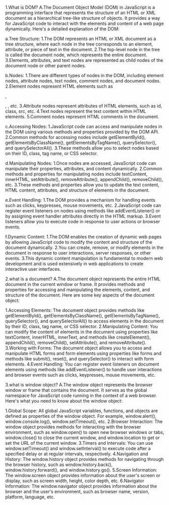 1.What is DOM?
A.The Document Object Model (DOM) in JavaScript is a programming interface that represents the structure of an HTML or XML document as a hierarchical tree-like structure of objects. It provides a way for JavaScript code to interact with the elements and content of a web page dynamically. Here's a detailed explanation of the DOM:

a.Tree Structure:
   1.The DOM represents an HTML or XML document as a tree structure, where each node in the tree corresponds to an element, attribute, or piece of text in the document.
   2.The top-level node in the tree is called the document node, which represents the entire document.
   3.Elements, attributes, and text nodes are represented as child nodes of the document node or other parent nodes.

b.Nodes:
   1.There are different types of nodes in the DOM, including element nodes, attribute nodes, text nodes, comment nodes, and document nodes.
   2.Element nodes represent HTML elements such as <div>, <p>, <a>, etc.
   3.Attribute nodes represent attributes of HTML elements, such as id, class, src, etc.
   4.Text nodes represent the text content within HTML elements.
   5.Comment nodes represent HTML comments in the document.

c.Accessing Nodes:
   1.JavaScript code can access and manipulate nodes in the DOM using various methods and properties provided by the DOM API.
   2.Common methods for accessing nodes include getElementById(), getElementsByClassName(), getElementsByTagName(), querySelector(), and querySelectorAll().
   3.These methods allow you to select nodes based on their ID, class, tag name, or CSS selector.

d.Manipulating Nodes:
   1.Once nodes are accessed, JavaScript code can manipulate their properties, attributes, and content dynamically.
   2.Common methods and properties for manipulating nodes include textContent, innerHTML, setAttribute(), removeAttribute(), appendChild(), removeChild(), etc.
   3.These methods and properties allow you to update the text content, HTML content, attributes, and structure of elements in the document.

e.Event Handling:
   1.The DOM provides a mechanism for handling events such as clicks, keypresses, mouse movements, etc.
   2.JavaScript code can register event listeners on nodes using methods like addEventListener() or by assigning event handler attributes directly in the HTML markup.
   3.Event listeners allow you to execute code in response to user actions or browser events.

f.Dynamic Content:
   1.The DOM enables the creation of dynamic web pages by allowing JavaScript code to modify the content and structure of the document dynamically.
   2.You can create, remove, or modify elements in the document in response to user interactions, server responses, or other events.
   3.This dynamic content manipulation is fundamental to modern web development and is used extensively in web applications to create interactive user interfaces.

2.what is a document?
A.The document object represents the entire HTML document in the current window or frame. It provides methods and properties for accessing and manipulating the elements, content, and structure of the document. Here are some key aspects of the document object:

   1.Accessing Elements: The document object provides methods like getElementById(), getElementsByClassName(), getElementsByTagName(), querySelector(), and querySelectorAll() to access elements in the document by their ID, class, tag name, or CSS selector.
   2.Manipulating Content: You can modify the content of elements in the document using properties like textContent, innerHTML, innerText, and methods like createElement(), appendChild(), removeChild(), setAttribute(), and removeAttribute().
   3.Working with Forms: The document object allows you to access and manipulate HTML forms and form elements using properties like forms and methods like submit(), reset(), and querySelector() to interact with form elements.
   4.Event Handling: You can register event listeners on document elements using methods like addEventListener() to handle user interactions and browser events such as clicks, keypresses, mouse movements, etc.


3.what is window object?
A.The window object represents the browser window or frame that contains the document. It serves as the global namespace for JavaScript code running in the context of a web browser. Here's what you need to know about the window object:

   1.Global Scope: All global JavaScript variables, functions, and objects are defined as properties of the window object. For example, window.alert(), window.console.log(), window.setTimeout(), etc.
   2.Browser Interaction: The window object provides methods for interacting with the browser environment, such as window.open() to open new browser windows or tabs, window.close() to close the current window, and window.location to get or set the URL of the current window.
   3.Timers and Intervals: You can use window.setTimeout() and window.setInterval() to execute code after a specified delay or at regular intervals, respectively.
   4.Navigation and History: The window.history object provides methods for navigating through the browser history, such as window.history.back(), window.history.forward(), and window.history.go().
   5.Screen Information: The window.screen object provides information about the user's screen or display, such as screen width, height, color depth, etc.
   6.Navigator Information: The window.navigator object provides information about the browser and the user's environment, such as browser name, version, platform, language, etc.
